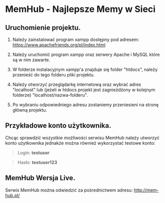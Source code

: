 # MemHub - Najlepsze Memy w Sieci

## Uruchomienie projektu.

1. Należy zainstalować program xampp dostępny pod adresem: https://www.apachefriends.org/pl/index.html

2. Należy uruchomić program xampp oraz serwery Apache i MySQL które są w nim zawarte.

3. W folderze instalacyjnym xampp'a znajduje się folder "htdocs", należy przenieść do tego folderu pliki projektu.

4. Należy otworzyć przeglądarkę internetową oraz wybrać adres "localhost" lub (jeżeli w htdocs projekt jest zagnieżdżony w kolejnym folderze) "localhost/nazwa-folderu".

5. Po wybraniu odpowiedniego adresu zostaniemy przeniesieni na stronę główną projektu. 
 

## Przykładowe konto użytkownika.

Chcąc sprawdzić wszystkie możliwości serwisu MemHub należy utworzyć konto użytkownika jednakże można również wykorzystać testowe konto:

> Login: **testuser**

> Hasło: **testuser123**

## MemHub Wersja Live.

Serwis MemHub można odwiedzić za pośrednictwem adresu: http://mem-hub.pl/
